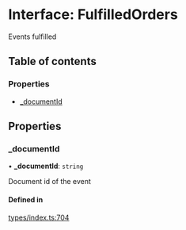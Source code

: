 # Interface: FulfilledOrders

Events fulfilled

## Table of contents

### Properties

- [\_documentId](FulfilledOrders.md#_documentid)

## Properties

### \_documentId

• **\_documentId**: `string`

Document id of the event

#### Defined in

[types/index.ts:704](https://github.com/nevermined-io/components-catalog/blob/89449f9/lib/src/types/index.ts#L704)
